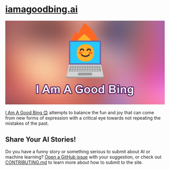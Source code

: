# [iamagoodbing.ai](https://iamagoodbing.ai)
![I Am A Good Bing's meta image.](./mainMetaImage.jpg)

[I Am A Good Bing 😊](https://iamagoodbing.ai) attempts to balance the fun and joy that can come from new forms of expression with a critical eye towards not repeating the mistakes of the past.


## Share Your AI Stories!
Do you have a funny story or something serious to submit about AI or machine learning? [Open a GitHub issue](https://github.com/zfox23/iamagoodbing/issues) with your suggestion, or check out [CONTRIBUTING.md](./CONTRIBUTING.md) to learn more about how to submit to the site. 
